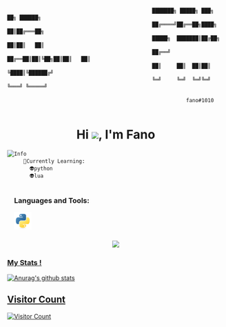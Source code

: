 ```
                                               ███████╗ █████╗ ███╗   ██╗ ██████╗ 
                                               ██╔════╝██╔══██╗████╗  ██║██╔═══██╗
                                               █████╗  ███████║██╔██╗ ██║██║   ██║
                                               ██╔══╝  ██╔══██║██║╚██╗██║██║   ██║
                                               ██║     ██║  ██║██║ ╚████║╚██████╔╝
                                               ╚═╝     ╚═╝  ╚═╝╚═╝  ╚═══╝ ╚═════╝ 
                                   
                                                          fano#1010
                                                          
```

<h1 align="center">Hi <img src="https://media.discordapp.net/stickers/975553715434037318.webp?size=160" width="100px" />, I'm Fano</h1>

<img align="left" height="200" src="https://tenor.com/benot.gif"/>

```diff
Info
   👾Currently Learning:
     👽python
     👽lua
    
```
<h3 align="left">Languages and Tools:</h3>
<img src="https://raw.githubusercontent.com/devicons/devicon/master/icons/python/python-original.svg" alt="python" width="40" height="40"/> </a> </p>

### 
<p align="center">
  <a href="">
    <img src="https://media.giphy.com/media/26tn33aiTi1jkl6H6/giphy.gif">

### My Stats !
![Anurag's github stats](https://github-readme-stats.vercel.app/api?username=anonfano&count_private=true&show_icons=true?theme=buefy)


## Visitor Count
![Visitor Count](https://profile-counter.glitch.me/anonfano/count.svg)

<br />
